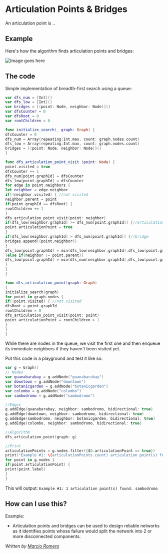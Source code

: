 # Articulation Points & Bridges

An articulation point is ..

## Example

Here's how the algorithm finds articulation points and bridges:

![Image goes here](Images/Example.jpeg)


## The code

Simple implementation of breadth-first search using a queue:

```swift
var dfs_num = [Int]()
var dfs_low = [Int]()
var bridges = [(point: Node, neighbor: Node)]()
var dfsCounter = 0
var dfsRoot = 0
var rootChildren = 0

func initialize_search(_ graph: Graph) {
dfsCounter = 0
dfs_num = Array(repeating:Int.max, count: graph.nodes.count)
dfs_low = Array(repeating:Int.max, count: graph.nodes.count)
bridges = [(point: Node, neighbor: Node)]()
}

func dfs_articulation_point_visit (point: Node) {
point.visited = true
dfsCounter += 1
dfs_num[point.graphId] = dfsCounter
dfs_low[point.graphId] = dfsCounter
for edge in point.neighbors {
let neighbor = edge.neighbor
if(!neighbor.visited) { //not visited
neighbor.parent = point
if(point.graphId == dfsRoot) {
rootChildren += 1
}
dfs_articulation_point_visit(point: neighbor)
if(dfs_low[neighbor.graphId] >= dfs_num[point.graphId]) {//articulation point
point.articulationPoint = true
}
if(dfs_low[neighbor.graphId] > dfs_num[point.graphId]) {//bridge
bridges.append((point,neighbor))
}
dfs_low[point.graphId] = min(dfs_low[neighbor.graphId],dfs_low[point.graphId])
}else if(neighbor != point.parent){
dfs_low[point.graphId] = min(dfs_num[neighbor.graphId],dfs_low[point.graphId])
}
}
}

func dfs_articulation_point(graph: Graph)
{
initialize_search(graph)
for point in graph.nodes {
if(!point.visited) { //not visited
dfsRoot = point.graphId
rootChildren = 0
dfs_articulation_point_visit(point: point)
point.articulationPoint = rootChildren > 1
}
}
}

```

While there are nodes in the queue, we visit the first one and then enqueue its immediate neighbors if they haven't been visited yet.

Put this code in a playground and test it like so:

```swift
var g = Graph()
// Nodes
var guanabarabay = g.addNode("guanabarabay")
var downtown = g.addNode("downtown")
var botanicgarden = g.addNode("botanicgarden")
var colombo = g.addNode("colombo")
var sambodromo = g.addNode("sambodromo")

//Edges
g.addEdge(guanabarabay, neighbor: sambodromo, bidirectional: true)
g.addEdge(downtown, neighbor: sambodromo, bidirectional: true)
g.addEdge(sambodromo, neighbor: botanicgarden, bidirectional: true)
g.addEdge(colombo, neighbor: sambodromo, bidirectional: true)

//Algorithm
dfs_articulation_point(graph: g)

//Print
articulationPoints = g.nodes.filter({$0.articulationPoint == true})
print("Example #1: \(articulationPoints.count) articulation point(s) found.")
for point in g.nodes {
if(point.articulationPoint) {
print(point.label)
}
}

```

This will output: `Example #1: 1 articulation point(s) found.
sambodromo`

## How can I use this?

Example:

* Articulation points and bridges can be used to design reliable networks as it identifies points whose failure would split the network into 2 or more disconnected components.

*Written by [Marcio Romero](https://github.com/mrpatrnogic)*
